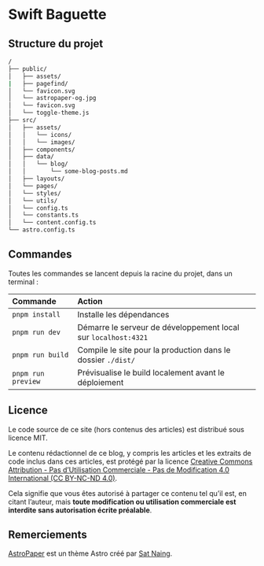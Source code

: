 # Swift Baguette

## Structure du projet

```bash
/
├── public/
│   ├── assets/
|   ├── pagefind/
│   └── favicon.svg
│   └── astropaper-og.jpg
│   └── favicon.svg
│   └── toggle-theme.js
├── src/
│   ├── assets/
│   │   └── icons/
│   │   └── images/
│   ├── components/
│   ├── data/
│   │   └── blog/
│   │       └── some-blog-posts.md
│   ├── layouts/
│   └── pages/
│   └── styles/
│   └── utils/
│   └── config.ts
│   └── constants.ts
│   └── content.config.ts
└── astro.config.ts
```

## Commandes

Toutes les commandes se lancent depuis la racine du projet, dans un terminal :

| Commande | Action |
| :------- | :------- |
| `pnpm install`               | Installe les dépendances |
| `pnpm run dev`               | Démarre le serveur de développement local sur `localhost:4321` |
| `pnpm run build`             | Compile le site pour la production dans le dossier `./dist/` |
| `pnpm run preview`           | Prévisualise le build localement avant le déploiement |

## Licence

Le code source de ce site (hors contenus des articles) est distribué sous licence MIT.

Le contenu rédactionnel de ce blog, y compris les articles et les extraits de code inclus dans ces articles, est protégé par la licence [Creative Commons Attribution - Pas d’Utilisation Commerciale - Pas de Modification 4.0 International (CC BY-NC-ND 4.0)](https://creativecommons.org/licenses/by-nc-nd/4.0/deed.fr).

Cela signifie que vous êtes autorisé à partager ce contenu tel qu’il est, en citant l’auteur, mais **toute modification ou utilisation commerciale est interdite sans autorisation écrite préalable**.

## Remerciements

[AstroPaper](https://github.com/satnaing/astro-paper) est un thème Astro créé par [Sat Naing](https://satnaing.dev).